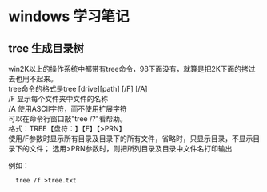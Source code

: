 # windows 学习笔记

## tree 生成目录树
win2K以上的操作系统中都带有tree命令，98下面没有，就算是把2K下面的拷过去也用不起来。  
tree命令的格式是tree [drive][path] [/F] [/A]  
/F 显示每个文件夹中文件的名称  
/A 使用ASCII字符，而不使用扩展字符  
可以在命令行窗口敲"tree /?"看帮助。  
格式：TREE【盘符：】【F】【>PRN】  
使用/F参数时显示所有目录及目录下的所有文件，省略时，只显示目录，不显示目录下的文件；
选用>PRN参数时，则把所列目录及目录中文件名打印输出  

例如：  
```
  tree /f >tree.txt
```  
